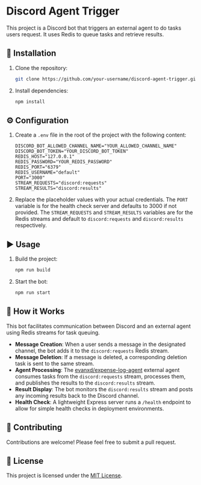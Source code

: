 # Discord Agent Trigger

This project is a Discord bot that triggers an external agent to do tasks users request. It uses Redis to queue tasks and retrieve results.

## 🚀 Installation

1. Clone the repository:
   ```bash
   git clone https://github.com/your-username/discord-agent-trigger.git
   ```
2. Install dependencies:
   ```bash
   npm install
   ```

## ⚙️ Configuration

1. Create a `.env` file in the root of the project with the following content:
   ```
   DISCORD_BOT_ALLOWED_CHANNEL_NAME="YOUR_ALLOWED_CHANNEL_NAME"
   DISCORD_BOT_TOKEN="YOUR_DISCORD_BOT_TOKEN"
   REDIS_HOST="127.0.0.1"
   REDIS_PASSWORD="YOUR_REDIS_PASSWORD"
   REDIS_PORT="6379"
   REDIS_USERNAME="default"
   PORT="3000"
   STREAM_REQUESTS="discord:requests"
   STREAM_RESULTS="discord:results"
   ```
2. Replace the placeholder values with your actual credentials. The `PORT` variable is for the health check server and defaults to 3000 if not provided. The `STREAM_REQUESTS` and `STREAM_RESULTS` variables are for the Redis streams and default to `discord:requests` and `discord:results` respectively.

## ▶️ Usage

1. Build the project:
   ```bash
   npm run build
   ```
2. Start the bot:
   ```bash
   npm run start
   ```

## 🧠 How it Works

This bot facilitates communication between Discord and an external agent using Redis streams for task queuing.

- **Message Creation**: When a user sends a message in the designated channel, the bot adds it to the `discord:requests` Redis stream.
- **Message Deletion**: If a message is deleted, a corresponding deletion task is sent to the same stream.
- **Agent Processing**: The [evanxd/expense-log-agent][1] external agent consumes tasks from the `discord:requests` stream, processes them, and publishes the results to the `discord:results` stream.
- **Result Display**: The bot monitors the `discord:results` stream and posts any incoming results back to the Discord channel.
- **Health Check**: A lightweight Express server runs a `/health` endpoint to allow for simple health checks in deployment environments.

## 🙌 Contributing

Contributions are welcome! Please feel free to submit a pull request.

## 📄 License

This project is licensed under the [MIT License](LICENSE).

[1]: https://github.com/evanxd/expense-log-agent
